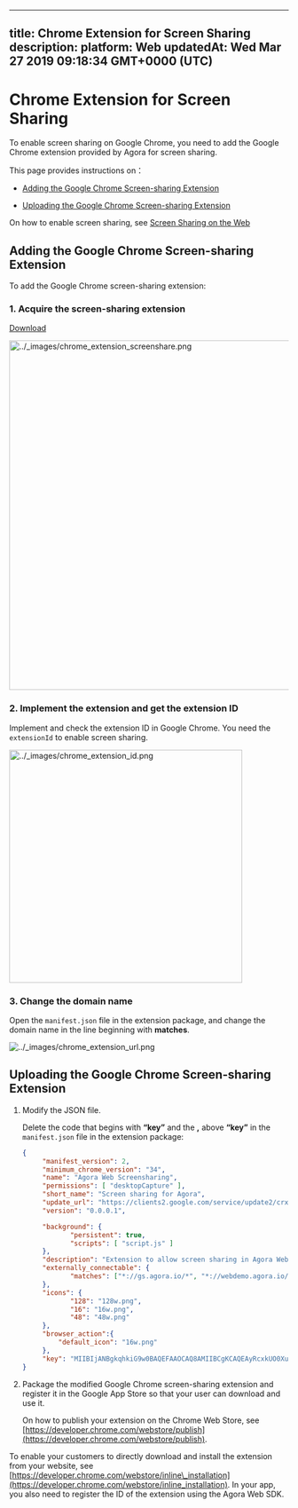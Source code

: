 
---
title: Chrome Extension for Screen Sharing
description: 
platform: Web
updatedAt: Wed Mar 27 2019 09:18:34 GMT+0000 (UTC)
---
# Chrome Extension for Screen Sharing
To enable screen sharing on Google Chrome, you need to add the Google Chrome extension provided by Agora for screen sharing.

This page provides instructions on：

-   [Adding the Google Chrome Screen-sharing Extension](#Adding-the-Chrome-Screen-sharing-Extension)

-   [Uploading the Google Chrome Screen-sharing Extension](#Uploading-the-Chrome-Screen-sharing-Extension)


On how to enable screen sharing, see [Screen Sharing on the Web](../../en/Quickstart%20Guide/screensharing_web.md)

<a name = "Adding-the-Chrome-Screen-sharing-Extension"></a>
## Adding the Google Chrome Screen-sharing Extension

To add the Google Chrome screen-sharing extension:

### 1. Acquire the screen-sharing extension

[Download](http://download.agora.io/sdk/release/chrome-extension.zip)

<img alt="../_images/chrome_extension_screenshare.png" src="https://web-cdn.agora.io/docs-files/en/chrome_extension_screenshare.png" style="width: 630px; "/>


### 2. Implement the extension and get the extension ID

Implement and check the extension ID in Google Chrome. You need the `extensionId` to enable screen sharing.

<img alt="../_images/chrome_extension_id.png" src="https://web-cdn.agora.io/docs-files/en/chrome_extension_id.png" style="width: 420px;"/>


### 3. Change the domain name

Open the `manifest.json` file in the extension package, and change the domain name in the line beginning with **matches**.

<img alt="../_images/chrome_extension_url.png" src="https://web-cdn.agora.io/docs-files/en/chrome_extension_url.png" />

<a name = "Uploading-the-Chrome-Screen-sharing-Extension"></a>
## Uploading the Google Chrome Screen-sharing Extension

1. Modify the JSON file.

	Delete the code that begins with **“key”** and the **,** above **“key”** in the `manifest.json` file in the extension package:

	```json
	{
		 "manifest_version": 2,
		 "minimum_chrome_version": "34",
		 "name": "Agora Web Screensharing",
		 "permissions": [ "desktopCapture" ],
		 "short_name": "Screen sharing for Agora",
		 "update_url": "https://clients2.google.com/service/update2/crx",
		 "version": "0.0.0.1",

		 "background": {
				"persistent": true,
				"scripts": [ "script.js" ]
		 },
		 "description": "Extension to allow screen sharing in Agora Web Application.",
		 "externally_connectable": {
				"matches": ["*://gs.agora.io/*", "*://webdemo.agora.io/*", "*://webdemo.agorabeckon.com/*"]
		 },
		 "icons": {
				"128": "128w.png",
				"16": "16w.png",
				"48": "48w.png"
		 },
		 "browser_action":{
			 "default_icon": "16w.png"
		 },
		 "key": "MIIBIjANBgkqhkiG9w0BAQEFAAOCAQ8AMIIBCgKCAQEAyRcxkUO0XuAsLqzRMIL+XlNTAgbc4/CtRrC2o7qDHGv6uAjmeS7HiK0hzK4PowsUTi0Y38LLzxju0Zr0IFoz9R5fKQt45rAdViujkuCURI4gFKUn6nOJ1/LjaTXYh02v1qWR17Aih8dc1VkWlBQKcapaH6y0N35i7IHZVWsT+ySXsdS6GDFPZVb1wYhDZRZYbkRYpBVEf11HOX+PkQGO5zhbdjBsp7BPF4L//vRwUxcxmeqgkRgzPAAy99UMsrgh/kbJSzE8XacUET9eYKzT21/ZSkiXEddWWCm2jeRWTrfie6D+c1K4zGFnS47in9timvpkMl5OM7J58wqjK20FiwIDAQAB"
	}
	```

2.  Package the modified Google Chrome screen-sharing extension and register it in the Google App Store so that your user can download and use it. 

	On how to publish your extension on the Chrome Web Store, see [https://developer.chrome.com/webstore/publish](https://developer.chrome.com/webstore/publish).

To enable your customers to directly download and install the extension from your website, see [https://developer.chrome.com/webstore/inline\_installation](https://developer.chrome.com/webstore/inline_installation). In your app, you also need to register the ID of the extension using the Agora Web SDK.



